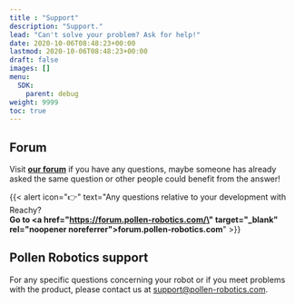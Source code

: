 ```yaml
---
title : "Support"
description: "Support."
lead: "Can't solve your problem? Ask for help!"
date: 2020-10-06T08:48:23+00:00
lastmod: 2020-10-06T08:48:23+00:00
draft: false
images: []
menu:
  SDK:
    parent: debug
weight: 9999
toc: true
---
```


## Forum

Visit **[our forum](https://forum.pollen-robotics.com/)** if you have any questions, maybe someone has already asked the same question or other people could benefit from the answer!

{{< alert icon="👉" text="Any questions relative to your development with Reachy?</br><b>Go to <a href=\"https://forum.pollen-robotics.com/\" target=\"_blank\" rel=\"noopener noreferrer\">forum.pollen-robotics.com</a></b>" >}}


## Pollen Robotics support

For any specific questions concerning your robot or if you meet problems with the product, please contact us at [support@pollen-robotics.com](mailto:support@pollen-robotics.com).
